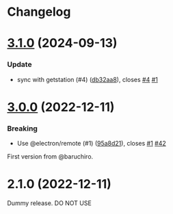 # Changelog

# [3.1.0](https://github.com/baruchiro/electron-google-oauth2/compare/v3.0.0...v3.1.0) (2024-09-13)


### Update

* sync with getstation (#4) ([db32aa8](https://github.com/baruchiro/electron-google-oauth2/commit/db32aa800124c8f4a0409104d2f491597111d865)), closes [#4](https://github.com/baruchiro/electron-google-oauth2/issues/4) [#1](https://github.com/baruchiro/electron-google-oauth2/issues/1)

# [3.0.0](https://github.com/baruchiro/electron-google-oauth2/compare/v2.1.0...v3.0.0) (2022-12-11)


### Breaking

* Use @electron/remote (#1) ([95a8d21](https://github.com/baruchiro/electron-google-oauth2/commit/95a8d2149c866704bea870f33b545c249b43fac9)), closes [#1](https://github.com/baruchiro/electron-google-oauth2/issues/1) [#42](https://github.com/baruchiro/electron-google-oauth2/issues/42)

First version from @baruchiro.

# 2.1.0 (2022-12-11)

Dummy release. DO NOT USE
